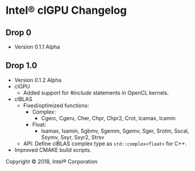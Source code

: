 # Intel&reg; clGPU Changelog

## Drop 0

- Version 0.1.1 Alpha

## Drop 1.0

- Version 0.1.2 Alpha
- clGPU
  - Added support for _#include_ statements in OpenCL kernels.
- clBLAS
  - Fixed/optimized functions:
    - Complex:
      - Cgerc, Cgeru, Cher, Chpr, Chpr2, Crot, Icamax, Icamin
    - Float:
      - Isamax, Isamin, Sgbmv, Sgemm, Sgemv, Sger, Srotm, Sscal, Ssymv, Ssyr, Ssyr2, Strsv
  - API: Define clBLAS complex type as ```std::complex<float>``` for C++.
- Improved CMAKE build scripts.


Copyright &copy; 2018, Intel&reg; Corporation

